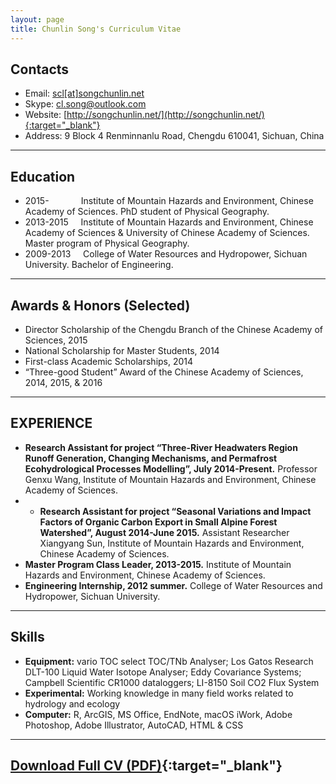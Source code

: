 ```yaml
---
layout: page
title: Chunlin Song's Curriculum Vitae
---
```


## Contacts

- Email: [scl[at]songchunlin.net](mailto:scl@songchunlin.net)
- Skype: cl.song@outlook.com
- Website: [http://songchunlin.net/](http://songchunlin.net/){:target="_blank"}
- Address: 9 Block 4 Renminnanlu Road, Chengdu 610041, Sichuan, China

---

## Education

-   2015-&nbsp;&nbsp;&nbsp;&nbsp;&nbsp;&nbsp;&nbsp;&nbsp;&nbsp;&nbsp;&nbsp;&nbsp;&nbsp;Institute of Mountain Hazards and Environment, Chinese Academy of Sciences. PhD student of Physical Geography.
-   2013-2015&nbsp;&nbsp;&nbsp;&nbsp;&nbsp;Institute of Mountain Hazards and Environment, Chinese Academy of Sciences & University of Chinese Academy of Sciences. Master program of Physical Geography.
-   2009-2013&nbsp;&nbsp;&nbsp;&nbsp;&nbsp;College of Water Resources and Hydropower, Sichuan University. Bachelor of Engineering.     

---

## Awards & Honors (Selected)

- Director Scholarship of the Chengdu Branch of the Chinese Academy of Sciences, 2015
- National Scholarship for Master Students, 2014
- First-class Academic Scholarships, 2014
- “Three-good Student” Award of the Chinese Academy of Sciences,  2014, 2015, & 2016
   
---

## EXPERIENCE

- **Research Assistant for project “Three-River Headwaters Region Runoff Generation, Changing Mechanisms, and Permafrost Ecohydrological Processes Modelling”, July 2014-Present.** Professor Genxu Wang, Institute of Mountain Hazards and Environment, Chinese Academy of Sciences. 
- - **Research Assistant for project “Seasonal Variations and Impact Factors of Organic Carbon Export in Small Alpine Forest Watershed”, August 2014-June 2015.** Assistant Researcher Xiangyang Sun, Institute of Mountain Hazards and Environment, Chinese Academy of Sciences. 
- **Master Program Class Leader, 2013-2015.** Institute of Mountain Hazards and Environment, Chinese Academy of Sciences. 
- **Engineering Internship, 2012 summer.** College of Water Resources and Hydropower, Sichuan University.
 
---

## Skills

- **Equipment:**  vario TOC select TOC/TNb Analyser; Los Gatos Research DLT-100 Liquid Water Isotope Analyser; Eddy Covariance Systems; Campbell Scientific CR1000 dataloggers; LI-8150 Soil CO2 Flux System
- **Experimental:** Working knowledge in many field works related to hydrology and ecology
- **Computer:** R, ArcGIS, MS Office, EndNote, macOS iWork, Adobe Photoshop, Adobe Illustrator, AutoCAD, HTML & CSS

---


## [Download Full CV (PDF)](http://songchunlin.net/files/others/songchunlin_cv.pdf){:target="_blank"}

